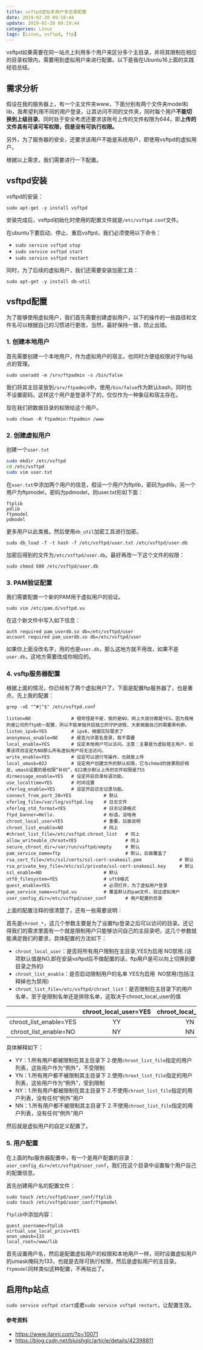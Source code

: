 ```yaml
---
title: vsftpd虚拟多用户多目录配置
date: 2019-02-20 09:19:44
update: 2019-02-20 09:19:44
categories: Linux
tags: [Linux, vsftpd, ftp]
---
```


vsftpd如果需要在同一站点上利用多个用户来区分多个主目录，并将其限制在相应的目录权限内，需要用到虚拟用户来进行配置。以下是我在Ubuntu16上面的实践经验总结。

<!-- more -->

## 需求分析

假设在我的服务器上，有一个主文件夹www，下面分别有两个文件夹model和lib，我希望利用不同的用户登录，让其访问不同的文件夹，同时每个用户**不能切换到上级目录**。同时处于安全考虑还要求该账号上传的文件权限为644，即**上传的文件具有可读可写权限，但是没有可执行权限。**

另外，为了服务器的安全，还要求该用户不能是系统用户，即使用vsftpd的虚拟用户。

根据以上需求，我们需要进行一下配置。

## vsftpd安装

vsftpd的安装：

`sudo apt-get -y install vsftpd`

安装完成后，vsftpd初始化时使用的配置文件就是`/etc/vsftpd.conf`文件。

在ubuntu下要启动、停止、重启vsftpd，我们必须使用以下命令：

* `sudo service vsftpd stop`
* `sudo service vsftpd start`
* `sudo service vsftpd restart`

同时，为了后续的虚拟用户，我们还需要安装加密工具：

`sudo apt-get -y install db-util`

## vsftpd配置

为了能够使用虚拟用户，我们首先需要创建虚拟用户，以下的操作的一些路径和文件名可以根据自己的习惯进行更改，当然，最好保持一致，防止出错。

### 1. 创建本地用户

首先需要创建一个本地用户，作为虚拟用户的宿主，也同时方便组权限对于ftp站点的管理。

`sudo useradd -m /srv/ftpadmin -s /bin/false`

我们将其主目录放到`/srv/ftpadmin`中，使用`/bin/false`作为默认bash，同时也不设置密码，这样这个用户是登录不了的，仅仅作为一种象征和宿主存在。

现在我们把数据目录的权限给这个用户。

`sudo chown -R ftpadmin:ftpadmin /www`

### 2. 创建虚拟用户

创建一个`user.txt`

```sh
sudo mkdir /etc/vsftpd
cd /etc/vsftpd
sudo vim user.txt
```

在`user.txt`中添加两个用户的信息，假设一个用户为ftplib，密码为pdlib，另一个用户为ftpmodel，密码为pdmodel，则user.txt形如下面：

```
ftplib
pdlib
ftpmodel
pdmodel
```

更多用户以此类推。然后使用`db_util`加密工具进行加密。

`sudo db_load -T -t hash -f /etc/vsftpd/user.txt /etc/vsftpd/user.db`

加密后得到的文件为`/etc/vsftpd/user.db`。最好再改一下这个文件的权限：

`sudo chmod 600 /etc/vsftpd/user.db`

### 3. PAM验证配置

我们需要配置一个新的PAM用于虚拟用户的验证。

`sudo vim /etc/pam.d/vsftpd.vu`

在这个新文件中写入如下信息：

```
auth required pam_userdb.so db=/etc/vsftpd/user
account required pam_userdb.so db=/etc/vsftpd/user
```

如果你上面没改名字，用的也是`user.db`，那么这地方就不用改，如果不是`user.db`，这地方需要改成你相应的。

### 4. vsftp服务器配置

根据上面的情况，你已经有了两个虚拟用户了，下面是配置ftp服务器了，也是重点，先上我的配置：

`grep -vE "^#|^$" /etc/vsftpd.conf`

```
listen=NO               # 很奇怪是不是，我的是NO，网上大部分都是YES。因为我用的是公司的ftp统一配置，所以不能单独开启独立的守护进程，大家根据自己的需要来判断。
listen_ipv6=YES         # ipv6，根据实际需求了
anonymous_enable=NO     # 是否允许匿名登录，我不需要
local_enable=YES        # 设定本地用户可以访问。注意：主要是为虚拟宿主用户，如果该项目设定为NO那么所有虚拟用户将无法访问。
write_enable=YES        # 设定可以进行写操作，也就是上传
local_umask=022         # 设定用户创建文件的默认权限，它与chmod的效果刚好相反，umask设置的是权限“补码”，022表示默认上传的文件权限是755
dirmessage_enable=YES   # 设定开启目录标语功能。
use_localtime=YES       # 时间设置
xferlog_enable=YES      # 设定开启日志记录功能。
connect_from_port_20=YES            # 默认
xferlog_file=/var/log/vsftpd.log    # 日志文件
xferlog_std_format=YES              # 日志记录格式
ftpd_banner=Hello.                  # 标语，没啥用
chroot_local_user=YES               # 重要，后面说明
chroot_list_enable=NO               # 同上
#chroot_list_file=/etc/vsftpd.chroot_list   # 同上
allow_writeable_chroot=YES                  # 同上
secure_chroot_dir=/var/run/vsftpd/empty     # 默认
pam_service_name=ftp                        # 默认，后面覆盖了
rsa_cert_file=/etc/ssl/certs/ssl-cert-snakeoil.pem              # 默认
rsa_private_key_file=/etc/ssl/private/ssl-cert-snakeoil.key     # 默认
ssl_enable=NO                       # 默认
utf8_filesystem=YES                 # uft8格式
guest_enable=YES                    # 必须打开，为了虚拟用户登录
pam_service_name=vsftpd.vu          # 覆盖默认的pam文件，验证虚拟用户
user_config_dir=/etc/vsftpd/user_conf       # 用户配置的目录
```

上面的配置注释的很清楚了，还有一些需要说明：

首先是`chroot_*`，这几个参数主要是为了设置ftp登录之后可以访问的目录。还记得我们的需求里面有一个就是限制用户只能够访问自己的主目录吧，这几个参数就能满足我们的要求，具体配置的方法如下：

* `chroot_local_user`：是否将所有用户限制在主目录,YES为启用 NO禁用.(该项默认值是NO,即在安装vsftpd后不做配置的话，ftp用户是可以向上切换到要目录之外的)
* `chroot_list_enable`：是否启动限制用户的名单 YES为启用  NO禁用(包括注释掉也为禁用)
* `chroot_list_file=/etc/vsftpd/chroot_list`：是否限制在主目录下的用户名单，至于是限制名单还是排除名单，这取决于chroot_local_user的值

| | chroot_local_user=YES	| chroot_local_user=NO |
| :--: | :--: | :--: |
| chroot_list_enable=YES | YY | YN |
| chroot_list_enable=NO	| NY | NN |

具体解释如下：

* YY：1.所有用户都被限制在其主目录下 2.使用`chroot_list_file`指定的用户列表，这些用户作为“例外”，不受限制
* YN：1.所有用户都不被限制其主目录下 2.使用`chroot_list_file`指定的用户列表，这些用户作为“例外”，受到限制
* NY：1.所有用户都被限制在其主目录下 2.不使用`chroot_list_file`指定的用户列表，没有任何“例外”用户
* NN：1.所有用户都不被限制其主目录下 2.不使用`chroot_list_file`指定的用户列表，没有任何“例外”用户

然后就是虚拟用户的自定义配置了。

### 5. 用户配置

在上面的ftp服务器配置中，有一个是用户配置的目录：`user_config_dir=/etc/vsftpd/user_conf`，我们在这个目录中设置每个用户自己的配置信息。

首先创建用户名的配置文件：

```
sudo touch /etc/vsftpd/user_conf/ftplib
sudo touch /etc/vsftpd/user_conf/ftpmodel
```

`ftplib`中添加内容：

```
guest_username=ftplib
virtual_use_local_privs=YES
anon_umask=133
local_root=/www/lib
```

首先设置用户名，然后是配置虚拟用户的权限和本地用户一样，同时设置虚拟用户的umask掩码为133，也就是去除可执行权限，然后是虚拟用户的主目录。`ftpmodel`同样类似这种配置，不再贴出了。

## 启用ftp站点

`sudo service vsftpd start`或者`sudo service vsftpd restart`，让配置生效。

#### 参考资料

* https://www.ilanni.com/?p=10071
* https://blog.csdn.net/bluishglc/article/details/42398811








